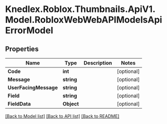 # Knedlex.Roblox.Thumbnails.ApiV1.Model.RobloxWebWebAPIModelsApiErrorModel

## Properties

Name | Type | Description | Notes
------------ | ------------- | ------------- | -------------
**Code** | **int** |  | [optional] 
**Message** | **string** |  | [optional] 
**UserFacingMessage** | **string** |  | [optional] 
**Field** | **string** |  | [optional] 
**FieldData** | **Object** |  | [optional] 

[[Back to Model list]](../README.md#documentation-for-models) [[Back to API list]](../README.md#documentation-for-api-endpoints) [[Back to README]](../README.md)

